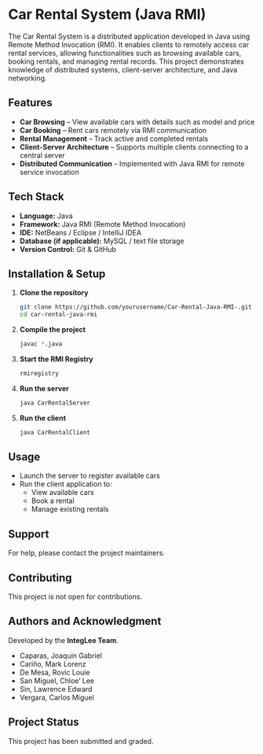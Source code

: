 # Car Rental System (Java RMI)
The Car Rental System is a distributed application developed in Java using Remote Method Invocation (RMI). It enables clients to remotely access car rental services, allowing functionalities such as browsing available cars, booking rentals, and managing rental records. This project demonstrates knowledge of distributed systems, client-server architecture, and Java networking.

## Features
- **Car Browsing** – View available cars with details such as model and price  
- **Car Booking** – Rent cars remotely via RMI communication  
- **Rental Management** – Track active and completed rentals  
- **Client-Server Architecture** – Supports multiple clients connecting to a central server  
- **Distributed Communication** – Implemented with Java RMI for remote service invocation  

## Tech Stack
- **Language:** Java  
- **Framework:** Java RMI (Remote Method Invocation)  
- **IDE:** NetBeans / Eclipse / IntelliJ IDEA  
- **Database (if applicable):** MySQL / text file storage  
- **Version Control:** Git & GitHub  

## Installation & Setup
1. **Clone the repository**
   ```bash
   git clone https://github.com/yourusername/Car-Rental-Java-RMI-.git
   cd car-rental-java-rmi

2. **Compile the project**
   ```bash
   javac *.java

3. **Start the RMI Registry**
   ```bash
   rmiregistry

4. **Run the server**
   ```bash
   java CarRentalServer

5. **Run the client**
   ```bash
   java CarRentalClient

## Usage
- Launch the server to register available cars
- Run the client application to:
  - View available cars
  - Book a rental
  - Manage existing rentals

## Support
For help, please contact the project maintainers.  

## Contributing
This project is not open for contributions.

## Authors and Acknowledgment
Developed by the **IntegLee Team**.  
- Caparas, Joaquin Gabriel
- Cariño, Mark Lorenz
- De Mesa, Rovic Louie
- San Miguel, Chloe’ Lee
- Sin, Lawrence Edward
- Vergara, Carlos Miguel

## Project Status
This project has been submitted and graded.
